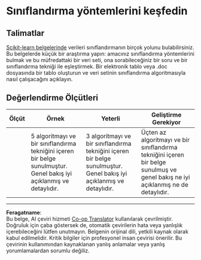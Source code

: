 <!--
CO_OP_TRANSLATOR_METADATA:
{
  "original_hash": "b2a01912beb24cfb0007f83594dba801",
  "translation_date": "2025-09-06T08:01:09+00:00",
  "source_file": "4-Classification/1-Introduction/assignment.md",
  "language_code": "tr"
}
-->
# Sınıflandırma yöntemlerini keşfedin

## Talimatlar

[Scikit-learn belgelerinde](https://scikit-learn.org/stable/supervised_learning.html) verileri sınıflandırmanın birçok yolunu bulabilirsiniz. Bu belgelerde küçük bir araştırma yapın: amacınız sınıflandırma yöntemlerini bulmak ve bu müfredattaki bir veri seti, ona sorabileceğiniz bir soru ve bir sınıflandırma tekniği ile eşleştirmek. Bir elektronik tablo veya .doc dosyasında bir tablo oluşturun ve veri setinin sınıflandırma algoritmasıyla nasıl çalışacağını açıklayın.

## Değerlendirme Ölçütleri

| Ölçüt   | Örnek                                                                                                                                | Yeterli                                                                                                                             | Geliştirme Gerekiyor                                                                                                                                          |
| -------- | ----------------------------------------------------------------------------------------------------------------------------------- | ----------------------------------------------------------------------------------------------------------------------------------- | ------------------------------------------------------------------------------------------------------------------------------------------------------------- |
|          | 5 algoritmayı ve bir sınıflandırma tekniğini içeren bir belge sunulmuştur. Genel bakış iyi açıklanmış ve detaylıdır.                 | 3 algoritmayı ve bir sınıflandırma tekniğini içeren bir belge sunulmuştur. Genel bakış iyi açıklanmış ve detaylıdır.                 | Üçten az algoritmayı ve bir sınıflandırma tekniğini içeren bir belge sunulmuş ve genel bakış ne iyi açıklanmış ne de detaylıdır.                              |

---

**Feragatname**:  
Bu belge, AI çeviri hizmeti [Co-op Translator](https://github.com/Azure/co-op-translator) kullanılarak çevrilmiştir. Doğruluk için çaba göstersek de, otomatik çevirilerin hata veya yanlışlık içerebileceğini lütfen unutmayın. Belgenin orijinal dili, yetkili kaynak olarak kabul edilmelidir. Kritik bilgiler için profesyonel insan çevirisi önerilir. Bu çevirinin kullanımından kaynaklanan yanlış anlamalar veya yanlış yorumlamalardan sorumlu değiliz.